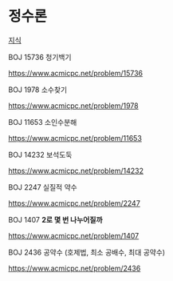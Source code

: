 # 정수론

[지식](https://www.notion.so/ce2bdea449ab4824927d88f4e364bde5?pvs=21)

BOJ 15736 청기백기

https://www.acmicpc.net/problem/15736

BOJ 1978 소수찾기

https://www.acmicpc.net/problem/1978

BOJ 11653 소인수분해

https://www.acmicpc.net/problem/11653

BOJ 14232 보석도둑

https://www.acmicpc.net/problem/14232

BOJ 2247 실질적 약수

https://www.acmicpc.net/problem/2247

BOJ 1407 **2로 몇 번 나누어질까**

https://www.acmicpc.net/problem/1407

BOJ 2436 공약수 (호제법, 최소 공배수, 최대 공약수)

https://www.acmicpc.net/problem/2436